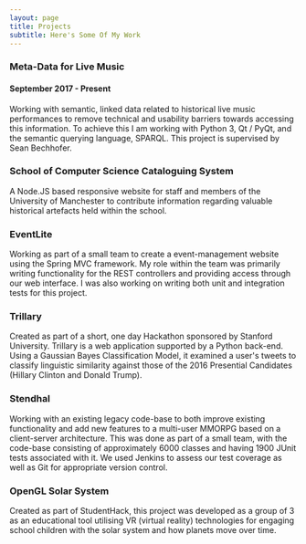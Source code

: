 ```yaml
---
layout: page
title: Projects
subtitle: Here's Some Of My Work
---
```

### Meta-Data for Live Music
#### September 2017 - Present
Working with semantic, linked data related to historical live music performances to remove technical and usability barriers towards accessing this information. To achieve this I am working with Python 3, Qt / PyQt, and the semantic querying language, SPARQL. This project is supervised by Sean Bechhofer.

### School of Computer Science Cataloguing System
A Node.JS based responsive website for staff and members of the University of Manchester to contribute information regarding valuable historical artefacts held within the school.

### EventLite
Working as part of a small team to create a event-management website using the Spring MVC framework. My role within the team was primarily writing functionality for the REST controllers and providing access through our web interface. I was also working on writing both unit and integration tests for this project.

### Trillary
Created as part of a short, one day Hackathon sponsored by Stanford University. Trillary is a web application supported by a Python back-end. Using a Gaussian Bayes Classification Model, it examined a user's tweets to classify linguistic similarity against those of the 2016 Presential Candidates (Hillary Clinton and Donald Trump).

### Stendhal
Working with an existing legacy code-base to both improve existing functionality and add new features to a multi-user MMORPG based on a client-server architecture. This was done as part of a small team, with the code-base consisting of approximately 6000 classes and having 1900 JUnit tests associated with it. We used Jenkins to assess our test coverage as well as Git for appropriate version control.

### OpenGL Solar System
Created as part of StudentHack, this project was developed as a group of 3 as an educational tool utilising VR (virtual reality) technologies for engaging school children with the solar system and how planets move over time.